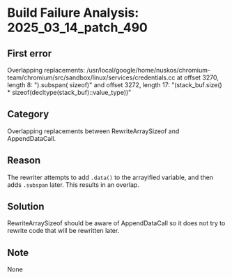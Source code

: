 # Build Failure Analysis: 2025_03_14_patch_490

## First error

Overlapping replacements: /usr/local/google/home/nuskos/chromium-team/chromium/src/sandbox/linux/services/credentials.cc at offset 3270, length 8: ").subspan( sizeof)" and offset 3272, length 17: "(stack_buf.size() * sizeof(decltype(stack_buf)::value_type))"

## Category
Overlapping replacements between RewriteArraySizeof and AppendDataCall.

## Reason
The rewriter attempts to add `.data()` to the arrayified variable, and then adds `.subspan` later. This results in an overlap.

## Solution
RewriteArraySizeof should be aware of AppendDataCall so it does not try to rewrite code that will be rewritten later.

## Note
None